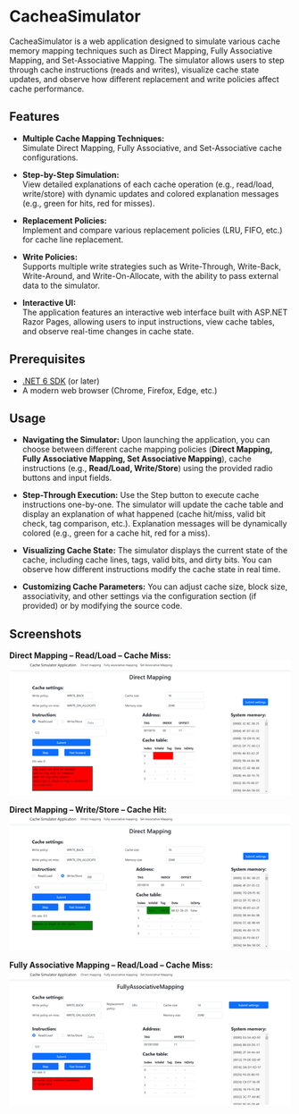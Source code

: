 # CacheaSimulator

CacheaSimulator is a web application designed to simulate various cache memory mapping techniques such as Direct Mapping, Fully Associative Mapping, and Set-Associative Mapping. The simulator allows users to step through cache instructions (reads and writes), visualize cache state updates, and observe how different replacement and write policies affect cache performance.

## Features

- **Multiple Cache Mapping Techniques:**  
  Simulate Direct Mapping, Fully Associative, and Set-Associative cache configurations.

- **Step-by-Step Simulation:**  
  View detailed explanations of each cache operation (e.g., read/load, write/store) with dynamic updates and colored explanation messages (e.g., green for hits, red for misses).

- **Replacement Policies:**  
  Implement and compare various replacement policies (LRU, FIFO, etc.) for cache line replacement.

- **Write Policies:**  
  Supports multiple write strategies such as Write-Through, Write-Back, Write-Around, and Write-On-Allocate, with the ability to pass external data to the simulator.

- **Interactive UI:**  
  The application features an interactive web interface built with ASP.NET Razor Pages, allowing users to input instructions, view cache tables, and observe real-time changes in cache state.

## Prerequisites

- [.NET 6 SDK](https://dotnet.microsoft.com/download/dotnet/6.0) (or later)
- A modern web browser (Chrome, Firefox, Edge, etc.)

## Usage
- **Navigating the Simulator:**
    Upon launching the application, you can choose between different cache mapping policies (**Direct Mapping, Fully Associative Mapping, Set Associative Mapping**), cache instructions (e.g., **Read/Load, Write/Store**) using the provided radio buttons and input fields.

- **Step-Through Execution:**
    Use the Step button to execute cache instructions one-by-one. The simulator will update the cache table and display an explanation of what happened (cache hit/miss, valid bit check, tag comparison, etc.). Explanation messages will be dynamically colored (e.g., green for a cache hit, red for a miss).

- **Visualizing Cache State:**
    The simulator displays the current state of the cache, including cache lines, tags, valid bits, and dirty bits. You can observe how different instructions modify the cache state in real time.

- **Customizing Cache Parameters:**
    You can adjust cache size, block size, associativity, and other settings via the configuration section (if provided) or by modifying the source code.

## Screenshots

**Direct Mapping – Read/Load – Cache Miss:**
![Direct Mapping – Read/Load – Cache Miss](Picture1.png)

**Direct Mapping – Write/Store – Cache Hit:**
![Direct Mapping – Write/Store – Cache Hit](Picture2.png)

**Fully Associative Mapping – Read/Load – Cache Miss:**
![Fully Associative Mapping – Read/Load – Cache Miss](Picture3.png)
